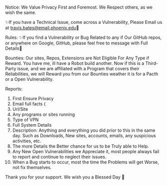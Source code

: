 Notice: We Value Privacy First and Foremost. We Respect others, as we wish the same.

✨If you have a Technical Issue, come across a Vulnerability, Please Email us at travis.bates@email.phoenix.edu🏹

Rules: ✨If you find a Vulnerability or Bug Related to any if Our GitHub repos, or anywhere on Google, GitHub, please feel free to message  with Full Details💬


Bounties: Our sites, Repos, Extensions are Not Eligible For Any Type if Reward. You have me, ill have a Robot build another. Now if this is a Third-Party issue, and we are affiliated with a Program that covers their Reliabilities, we will Reward you from our Bounties weather it is for a Pacth or a Open Vulnerability. 


Reports: 
1. First Ensure Privacy
2. Email full facts {
  1. Url/Site
  2. Any programs or sites running
  3. Type of VPN
  4. Full System Details
  5. Description: Anything and everything you did prior to this in the same day. Such as Downloads, New sites, accounts, emails, any suspicious activities, etc. 
  6. The more Details the Better chance for us to be Truly able to Help.
  7. Any New Open Vulnerabilities we Appreciate it, most people always fail to report and continue to neglect their issues.
  8. When a Bug starts to occur, most the time the Problems will get Worse, not fix themselves.
  
Thank you for your support. We wish you a Blessed Day 🙏 

